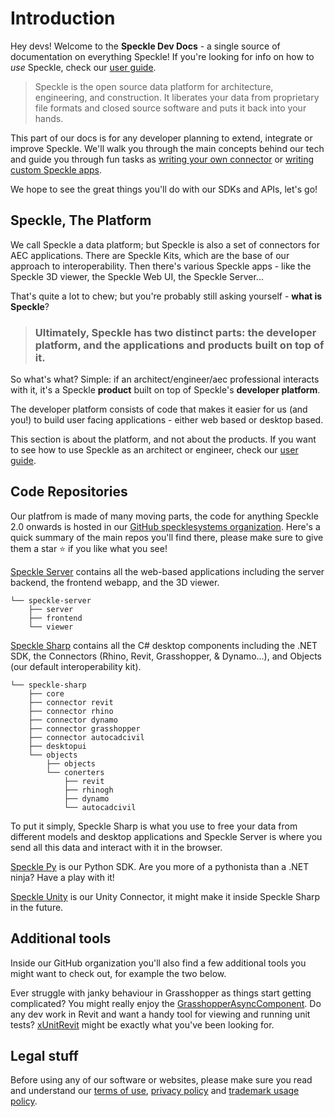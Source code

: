 # Introduction

Hey devs! Welcome to the **Speckle Dev Docs** - a single source of documentation on everything Speckle!
If you're looking for info on how to _use_ Speckle, check our [user guide](/).

> Speckle is the open source data platform for architecture, engineering, and construction. It liberates your data from proprietary file formats and closed source software and puts it back into your hands.

This part of our docs is for any developer planning to extend, integrate or improve Speckle. We'll walk you through the main concepts behind our tech and guide you through fun tasks as [writing your own connector](/dev/connectors-dev) or [writing custom Speckle apps](/dev/apps).

We hope to see the great things you'll do with our SDKs and APIs, let's go!

## Speckle, The Platform

We call Speckle a data platform; but Speckle is also a set of connectors for AEC applications. There are Speckle Kits, which are the base of our approach to interoperability. Then there's various Speckle apps - like the Speckle 3D viewer, the Speckle Web UI, the Speckle Server...

That's quite a lot to chew; but you're probably still asking yourself - **what is Speckle**?

> ### Ultimately, Speckle has two distinct parts: the developer platform, and the applications and products built on top of it.

So what's what? Simple: if an architect/engineer/aec professional interacts with it, it's a Speckle **product** built on top of Speckle's **developer platform**.

The developer platform consists of code that makes it easier for us (and you!) to build user facing applications - either web based or desktop based.

This section is about the platform, and not about the products. If you want to see how to use Speckle as an architect or engineer, check our [user guide](/).

## Code Repositories

Our platfrom is made of many moving parts, the code for anything Speckle 2.0 onwards is hosted in our [GitHub specklesystems organization](https://github.com/specklesystems).
Here's a quick summary of the main repos you'll find there, please make sure to give them a star ⭐️ if you like what you see!

[Speckle Server](https://github.com/specklesystems/speckle-server) contains all the web-based applications including the server backend, the frontend webapp, and the 3D viewer.

<!-- made with https://tree.nathanfriend.io/ -->

```text
└── speckle-server
    ├── server
    ├── frontend
    └── viewer
```

<!-- ![diagram of the speckle-web repo structure](https://user-images.githubusercontent.com/7717434/107392209-5a534000-6af1-11eb-865d-9ead30d9b3ed.png) -->

[Speckle Sharp](https://github.com/specklesystems/speckle-sharp) contains all the C# desktop components including the .NET SDK, the Connectors (Rhino, Revit, Grasshopper, & Dynamo...), and Objects (our default interoperability kit).

```text
└── speckle-sharp
    ├── core
    ├── connector revit
    ├── connector rhino
    ├── connector dynamo
    ├── connector grasshopper
    ├── connector autocadcivil
    ├── desktopui
    └── objects
        ├── objects
        └── conerters
            ├── revit
            ├── rhinogh
            ├── dynamo
            └── autocadcivil
```

<!--
![diagram of the speckle-sharp repo structure](https://user-images.githubusercontent.com/7717434/107392452-99819100-6af1-11eb-901e-14c29858931a.png) -->

To put it simply, Speckle Sharp is what you use to free your data from different models and desktop applications and Speckle Server is where you send all this data and interact with it in the browser.

[Speckle Py](https://github.com/specklesystems/speckle-py) is our Python SDK. Are you more of a pythonista than a .NET ninja? Have a play with it!

[Speckle Unity](https://github.com/specklesystems/speckle-unity) is our Unity Connector, it might make it inside Speckle Sharp in the future.

## Additional tools

Inside our GitHub organization you'll also find a few additional tools you might want to check out, for example the two below.

Ever struggle with janky behaviour in Grasshopper as things start getting complicated? You might really enjoy the [GrasshopperAsyncComponent](https://speckle.systems/blog/async-gh/).
Do any dev work in Revit and want a handy tool for viewing and running unit tests? [xUnitRevit](https://speckle.systems/blog/xunitrevit/) might be exactly what you've been looking for.

## Legal stuff

Before using any of our software or websites, please make sure you read and understand our [terms of use](https://speckle.systems/terms/), [privacy policy](https://speckle.systems/privacy/) and [trademark usage policy](https://speckle.systems/trademark/).

